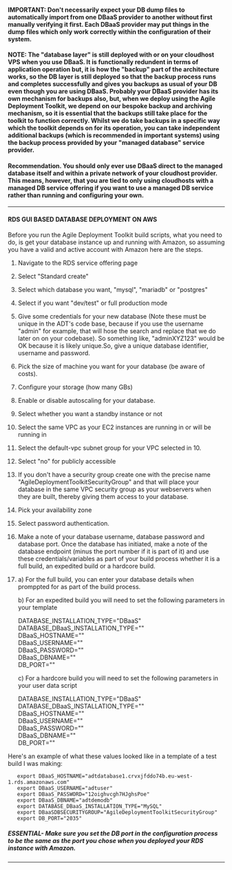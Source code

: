 #### IMPORTANT: Don't necessarily expect your DB dump files to automatically import from one DBaaS provider to another without first manually verifying it first. Each DBaaS provider may put things in the dump files which only work correctly within the configuration of their system. 

#### NOTE: The "database layer" is still deployed with or on your cloudhost VPS when you use DBaaS. It is functionally redundent in terms of application operation but, it is how the "backup" part of the architecture works, so the DB layer is still deployed so that the backup process runs and completes successfully and gives you backups as usual of your DB even though you are using DBaaS. Probably your DBaaS provider has its own mechanism for backups also, but, when we deploy using the Agile Deployment Toolkit, we depend on our bespoke backup and archiving mechanism, so it is essential that the backups still take place for the toolkit to function correctly. Whilst we do take backups in a specific way which the toolkit depends on for its operation, you can take independent additional backups (which is recommended in important systems) using the backup process provided by your "managed database" service provider.  

#### Recommendation. You should only ever use DBaaS direct to the managed database itself and within a private network of your cloudhost provider. This means, however, that you are tied to only using cloudhosts with a managed DB service offering if you want to use a managed DB service rather than running and configuring your own. 

----------------------------------------------------------------------

#### RDS GUI BASED DATABASE DEPLOYMENT ON AWS

Before you run the Agile Deployment Toolkit build scripts, what you need to do, is get your database instance up and running with Amazon, so assuming you have a valid and active account with Amazon here are the steps.

1. Navigate to the RDS service offering page

2. Select "Standard create"

3. Select which database you want, "mysql", "mariadb" or "postgres"

4. Select if you want "dev/test" or full production mode

5. Give some credentials for your new database (Note these must be unique in the ADT's code base, because if you use the username "admin" for example, that will hose the search and replace that we do later on on your codebase). So something like, "adminXYZ123" would be OK because it is likely unique.So, give a unique database identifier, username and password.
	
6. Pick the size of machine you want for your database (be aware of costs).

7. Configure your storage (how many GBs)

8. Enable or disable autoscaling for your database.

9. Select whether you want a standby instance or not

10. Select the same VPC as your EC2 instances are running in or will be running in

11. Select the default-vpc subnet group for your VPC selected in 10.

12. Select "no" for publicly accessible

13. If you don't have a security group create one with the precise name "AgileDeploymentToolkitSecurityGroup" and that will place your database in the same VPC security group as your webservers when they are built, thereby giving them access to your database.

14. Pick your availability zone

15. Select password authentication.

16. Make a note of your database username, database password and database port. Once the database has initiated, make a note of the database endpoint (minus the port number if it is part of it) and use these credentials/variables as part of your build process whether it is a full build, an expedited build or a hardcore build. 

17)  
    a) For the full build, you can enter your database details when promppted for as part of the build process.  
    
    b) For an expedited build you will need to set the following parameters in your template  
       
       DATABASE_INSTALLATION_TYPE="DBaaS"  
       DATABASE_DBaaS_INSTALLATION_TYPE=""  
       DBaaS_HOSTNAME=""  
       DBaaS_USERNAME=""  
       DBaaS_PASSWORD=""   
       DBaaS_DBNAME=""  
       DB_PORT=""  
    
    c) For a hardcore build you will need to set the following parameters in your user data script  
    
       DATABASE_INSTALLATION_TYPE="DBaaS"  
       DATABASE_DBaaS_INSTALLATION_TYPE=""  
       DBaaS_HOSTNAME=""  
       DBaaS_USERNAME=""  
       DBaaS_PASSWORD=""  
       DBaaS_DBNAME=""  
       DB_PORT=""  

Here's an example of what these values looked like in a template of a test build I was making:

       export DBaaS_HOSTNAME="adtdatabase1.crvxjfddo74b.eu-west-1.rds.amazonaws.com"
       export DBaaS_USERNAME="adtuser"
       export DBaaS_PASSWORD="12oighvcgh7HJghsPoe"
       export DBaaS_DBNAME="adtdemodb"
       export DATABASE_DBaaS_INSTALLATION_TYPE="MySQL"
       export DBaaSDBSECURITYGROUP="AgileDeploymentToolkitSecurityGroup"
       export DB_PORT="2035"

##### ESSENTIAL- Make sure you set the DB port in the configuration process to be the same as the port you chose when you deployed your RDS instance with Amazon. 

--------------------------------------------------------------------------




